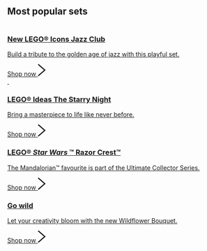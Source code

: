 <div id="most-popular-sets-div" class="mostPopularSets">
      <section class="kgfysw">
        <div tabindex="-1">
          <div data-test="card-content" class="beshWS">
            <div data-test="card-inner-content" class="frhIqH">
              <h2
                data-test="card-inner-content-title"
                color="black"
                class="bwSfnv kewJRF"
              >
                <span class="epIXnJ"> Most popular sets </span>
              </h2>
            </div>
            <div data-test="card-outer-content" class="fIYdjb">
              <div data-test="card-outer-content-text" class="ljsobH">
                <a class="ecHNys jUSvOH" href="#">
                  <div class="hdAMjx">
                    <div class="xLDzr">
                      <picture
                        class="iapBka dxkkcS"
                        data-test="product-leaf-image"
                      >
                        <source
                          type="image/webp"
                          srcset="
                            https://www.lego.com/cdn/cs/set/assets/blt3751fec537b9d768/10312-Exclusive-202301-SL-Block-Standard.jpg?fit=crop&amp;format=webply&amp;quality=80&amp;width=635&amp;height=440&amp;dpr=1,
                            https://www.lego.com/cdn/cs/set/assets/blt3751fec537b9d768/10312-Exclusive-202301-SL-Block-Standard.jpg?fit=crop&amp;format=webply&amp;quality=80&amp;width=635&amp;height=440&amp;dpr=1.5 1.5x
                          "
                        />
                        <source
                          type="image/jpeg"
                          srcset="
                            https://www.lego.com/cdn/cs/set/assets/blt3751fec537b9d768/10312-Exclusive-202301-SL-Block-Standard.jpg?fit=crop&amp;format=jpg&amp;quality=80&amp;width=635&amp;height=440&amp;dpr=1,
                            https://www.lego.com/cdn/cs/set/assets/blt3751fec537b9d768/10312-Exclusive-202301-SL-Block-Standard.jpg?fit=crop&amp;format=jpg&amp;quality=80&amp;width=635&amp;height=440&amp;dpr=1.5 1.5x
                          "
                        />
                        <img
                          src="https://www.lego.com/cdn/cs/set/assets/blt3751fec537b9d768/10312-Exclusive-202301-SL-Block-Standard.jpg?fit=crop&amp;format=jpg&amp;quality=80&amp;width=635&amp;height=440&amp;dpr=1"
                          alt=""
                          class="dRCknD"
                        />
                      </picture>
                    </div>
                    <div
                      class="ftjKVT hQqGCI"
                      data-test="card-content-logo-holder"
                    >
                      <img
                        srcset="
                          https://www.lego.com/cdn/cs/set/assets/bltdb8d448dcc06cf2b/icons-logo-neg-600w.png?format=png&amp;height=60&amp;dpr=1,
                          https://www.lego.com/cdn/cs/set/assets/bltdb8d448dcc06cf2b/icons-logo-neg-600w.png?format=png&amp;height=60&amp;dpr=1.5 1.5x,
                          https://www.lego.com/cdn/cs/set/assets/bltdb8d448dcc06cf2b/icons-logo-neg-600w.png?format=png&amp;height=60&amp;dpr=2   2x
                        "
                        src="https://www.lego.com/cdn/cs/set/assets/bltdb8d448dcc06cf2b/icons-logo-neg-600w.png?format=png&amp;height=60&amp;dpr=1"
                        alt=""
                        class="ckQZCr kkjYGZ"
                        data-test="card-content-primary-logo"
                      />
                    </div>
                  </div>
                  <div color="black" data-test="text-wrapper" class="ija-DlF">
                    <h3
                      color="black"
                      class="bwSfnv CardContentstyles__Title-sc-18sd0hf-10 edTvzm"
                    >
                      <span class="Markup__StyledMarkup-nc8x20-0 epIXnJ">
                        New LEGO® Icons Jazz Club
                      </span>
                    </h3>
                    <p
                      color="black"
                      class="bwSfnv CardContentstyles__BodyText-sc-18sd0hf-11 fYGwjn"
                    >
                      <span class="epIXnJ">
                        Build a tribute to the golden age of jazz with this
                        playful set.
                      </span>
                    </p>
                    <div
                      aria-hidden="true"
                      class="CardContentstyles__Cta-sc-18sd0hf-12 gxXSnJ"
                    >
                      <span
                        color="black"
                        class="iSNFVS CardContentstyles__CtaText-sc-18sd0hf-16 bQTkiy"
                      >
                        <span class="epIXnJ"> Shop now </span>
                      </span>
                      <svg
                        width="18"
                        height="28"
                        viewBox="0 0 18 28"
                        aria-hidden="true"
                        xmlns="http://www.w3.org/2000/svg"
                        class="Icon__StyledSVG-lm07h6-0 gxbFIO Chevronstyles__ChevronIcon-sc-1qql32m-0 cEWHhy CardContentstyles__StyledChevron-sc-18sd0hf-13 esQNuC"
                        data-di-res-id="6059deea-30faf678"
                        data-di-rand="1677245236820"
                      >
                        <path
                          d="M1.825 28L18 14 1.825 0 0 1.715 14.196 14 0 26.285z"
                          fill="currentColor"
                        ></path>
                      </svg>
                    </div>
                  </div>
                </a>
              </div>
              <div data-test="card-outer-content-text" class="ljsobH">
                <a target="" class="ecHNys jUSvOH" href="#">
                  <div class="hdAMjx">
                    <div class="xLDzr">
                      <picture
                        class="iapBka dxkkcS"
                        data-test="product-leaf-image"
                      >
                        <source
                          type="image/webp"
                          srcset="
                            https://www.lego.com/cdn/cs/set/assets/blt3d4818077a39a6fb/21333-Starry-Night-Exclusive-202205-Homepage-SL-Block-Standard.jpg?fit=crop&amp;format=webply&amp;quality=80&amp;width=635&amp;height=440&amp;dpr=1,
                            https://www.lego.com/cdn/cs/set/assets/blt3d4818077a39a6fb/21333-Starry-Night-Exclusive-202205-Homepage-SL-Block-Standard.jpg?fit=crop&amp;format=webply&amp;quality=80&amp;width=635&amp;height=440&amp;dpr=1.5 1.5x
                          "
                        />
                        <source
                          type="image/jpeg"
                          srcset="
                            https://www.lego.com/cdn/cs/set/assets/blt3d4818077a39a6fb/21333-Starry-Night-Exclusive-202205-Homepage-SL-Block-Standard.jpg?fit=crop&amp;format=jpg&amp;quality=80&amp;width=635&amp;height=440&amp;dpr=1,
                            https://www.lego.com/cdn/cs/set/assets/blt3d4818077a39a6fb/21333-Starry-Night-Exclusive-202205-Homepage-SL-Block-Standard.jpg?fit=crop&amp;format=jpg&amp;quality=80&amp;width=635&amp;height=440&amp;dpr=1.5 1.5x
                          "
                        />
                        <img
                          src="https://www.lego.com/cdn/cs/set/assets/blt3d4818077a39a6fb/21333-Starry-Night-Exclusive-202205-Homepage-SL-Block-Standard.jpg?fit=crop&amp;format=jpg&amp;quality=80&amp;width=635&amp;height=440&amp;dpr=1"
                          alt=""
                          class="Imagestyles__Img-sc-1qqdbhr-0 dRCknD"
                        />
                      </picture>
                    </div>
                    <div
                      class="ftjKVT kwglge"
                      data-test="card-content-logo-holder"
                    >
                      <img
                        srcset="
                          https://www.lego.com/cdn/cs/set/assets/blt9da665db81435d99/starryNight-logo-600w.png?format=png&amp;height=60&amp;dpr=1,
                          https://www.lego.com/cdn/cs/set/assets/blt9da665db81435d99/starryNight-logo-600w.png?format=png&amp;height=60&amp;dpr=1.5 1.5x,
                          https://www.lego.com/cdn/cs/set/assets/blt9da665db81435d99/starryNight-logo-600w.png?format=png&amp;height=60&amp;dpr=2   2x
                        "
                        src="https://www.lego.com/cdn/cs/set/assets/blt9da665db81435d99/starryNight-logo-600w.png?format=png&amp;height=60&amp;dpr=1"
                        alt=""
                        class="Imagestyles__Img-sc-1qqdbhr-0 ckQZCr CardContentstyles__StyledLogo-sc-18sd0hf-7 kkjYGZ"
                        data-test="card-content-primary-logo"
                      />
                      <img
                        srcset="
                          https://www.lego.com/cdn/cs/set/assets/blt872d704302ba55d0/MOMA-logo-neg-600w.png?format=png&amp;height=60&amp;dpr=1,
                          https://www.lego.com/cdn/cs/set/assets/blt872d704302ba55d0/MOMA-logo-neg-600w.png?format=png&amp;height=60&amp;dpr=1.5 1.5x,
                          https://www.lego.com/cdn/cs/set/assets/blt872d704302ba55d0/MOMA-logo-neg-600w.png?format=png&amp;height=60&amp;dpr=2   2x
                        "
                        src="https://www.lego.com/cdn/cs/set/assets/blt872d704302ba55d0/MOMA-logo-neg-600w.png?format=png&amp;height=60&amp;dpr=1"
                        alt=""
                        class="ckQZCr kkjYGZ"
                        data-test="card-content-secondary-logo"
                      />
                    </div>
                  </div>
                  <div color="black" data-test="text-wrapper" class="ija-DlF">
                    <h3
                      color="black"
                      class="Text__BaseText-sc-13i1y3k-0 bwSfnv CardContentstyles__Title-sc-18sd0hf-10 edTvzm"
                    >
                      <span class="Markup__StyledMarkup-nc8x20-0 epIXnJ">
                        LEGO® Ideas The Starry Night
                      </span>
                    </h3>
                    <p
                      color="black"
                      class="Text__BaseText-sc-13i1y3k-0 bwSfnv CardContentstyles__BodyText-sc-18sd0hf-11 fYGwjn"
                    >
                      <span class="Markup__StyledMarkup-nc8x20-0 epIXnJ">
                        Bring a masterpiece to life like never before.
                      </span>
                    </p>
                    <div
                      aria-hidden="true"
                      class="CardContentstyles__Cta-sc-18sd0hf-12 gxXSnJ"
                    >
                      <span
                        color="black"
                        class="Text__BaseText-sc-13i1y3k-0 iSNFVS CardContentstyles__CtaText-sc-18sd0hf-16 bQTkiy"
                      >
                        <span class="Markup__StyledMarkup-nc8x20-0 epIXnJ">
                          Shop now
                        </span>
                      </span>
                      <svg
                        width="18"
                        height="28"
                        viewBox="0 0 18 28"
                        aria-hidden="true"
                        xmlns="http://www.w3.org/2000/svg"
                        class="Icon__StyledSVG-lm07h6-0 gxbFIO Chevronstyles__ChevronIcon-sc-1qql32m-0 cEWHhy CardContentstyles__StyledChevron-sc-18sd0hf-13 esQNuC"
                        data-di-res-id="6059deea-c4bfc6bd"
                        data-di-rand="1677245236820"
                      >
                        <path
                          d="M1.825 28L18 14 1.825 0 0 1.715 14.196 14 0 26.285z"
                          fill="currentColor"
                        ></path>
                      </svg>
                    </div>
                  </div>
                </a>
              </div>
              <div data-test="card-outer-content-text" class="ljsobH">
                <a
                  target=""
                  class="ecHNys jUSvOH"
                  href="/en-gb/themes/star-wars?icmp=HP-SHCC-Standard-SW_CC_Block_75331_Razor_Crest_UCS_Still_Life_HP-EX-SW-ING09HLIGS"
                  data-di-id="di-id-d6d6aab4-fabd56eb"
                >
                  <div class="hdAMjx">
                    <div class="xLDzr">
                      <picture
                        class="iapBka dxkkcS"
                        data-test="product-leaf-image"
                      >
                        <source
                          type="image/webp"
                          srcset="
                            https://www.lego.com/cdn/cs/set/assets/blt73c4e40e07c1fc0d/75331-Exclusive-202210-SL-Block-Standard.jpg?fit=crop&amp;format=webply&amp;quality=80&amp;width=635&amp;height=440&amp;dpr=1,
                            https://www.lego.com/cdn/cs/set/assets/blt73c4e40e07c1fc0d/75331-Exclusive-202210-SL-Block-Standard.jpg?fit=crop&amp;format=webply&amp;quality=80&amp;width=635&amp;height=440&amp;dpr=1.5 1.5x
                          "
                        />
                        <source
                          type="image/jpeg"
                          srcset="
                            https://www.lego.com/cdn/cs/set/assets/blt73c4e40e07c1fc0d/75331-Exclusive-202210-SL-Block-Standard.jpg?fit=crop&amp;format=jpg&amp;quality=80&amp;width=635&amp;height=440&amp;dpr=1,
                            https://www.lego.com/cdn/cs/set/assets/blt73c4e40e07c1fc0d/75331-Exclusive-202210-SL-Block-Standard.jpg?fit=crop&amp;format=jpg&amp;quality=80&amp;width=635&amp;height=440&amp;dpr=1.5 1.5x
                          "
                        />
                        <img
                          src="https://www.lego.com/cdn/cs/set/assets/blt73c4e40e07c1fc0d/75331-Exclusive-202210-SL-Block-Standard.jpg?fit=crop&amp;format=jpg&amp;quality=80&amp;width=635&amp;height=440&amp;dpr=1"
                          alt=""
                          class="dRCknD"
                        />
                      </picture>
                    </div>
                    <div
                      class="ftjKVT kwglge"
                      data-test="card-content-logo-holder"
                    >
                      <img
                        srcset="
                          https://www.lego.com/cdn/cs/set/assets/bltc55693f0b8cc3375/starWars_logo_pos_300w.png?format=png&amp;height=60&amp;dpr=1,
                          https://www.lego.com/cdn/cs/set/assets/bltc55693f0b8cc3375/starWars_logo_pos_300w.png?format=png&amp;height=60&amp;dpr=1.5 1.5x,
                          https://www.lego.com/cdn/cs/set/assets/bltc55693f0b8cc3375/starWars_logo_pos_300w.png?format=png&amp;height=60&amp;dpr=2   2x
                        "
                        src="https://www.lego.com/cdn/cs/set/assets/bltc55693f0b8cc3375/starWars_logo_pos_300w.png?format=png&amp;height=60&amp;dpr=1"
                        alt=""
                        class="ckQZCr kkjYGZ"
                        data-test="card-content-primary-logo"
                      />
                    </div>
                  </div>
                  <div color="black" data-test="text-wrapper" class="ija-DlF">
                    <h3
                      color="black"
                      class="bwSfnv CardContentstyles__Title-sc-18sd0hf-10 edTvzm"
                    >
                      <span class="epIXnJ">
                        LEGO®
                        <i> Star&nbsp;Wars </i>
                        ™ Razor Crest™
                      </span>
                    </h3>
                    <p
                      color="black"
                      class="bwSfnv CardContentstyles__BodyText-sc-18sd0hf-11 fYGwjn"
                    >
                      <span class="epIXnJ">
                        The Mandalorian™ favourite is part of the Ultimate
                        Collector Series.
                      </span>
                    </p>
                    <div
                      aria-hidden="true"
                      class="CardContentstyles__Cta-sc-18sd0hf-12 gxXSnJ"
                    >
                      <span
                        color="black"
                        class="iSNFVS CardContentstyles__CtaText-sc-18sd0hf-16 bQTkiy"
                      >
                        <span class="epIXnJ"> Shop now </span>
                      </span>
                      <svg
                        width="18"
                        height="28"
                        viewBox="0 0 18 28"
                        aria-hidden="true"
                        xmlns="http://www.w3.org/2000/svg"
                        class="Icon__StyledSVG-lm07h6-0 gxbFIO Chevronstyles__ChevronIcon-sc-1qql32m-0 cEWHhy CardContentstyles__StyledChevron-sc-18sd0hf-13 esQNuC"
                        data-di-res-id="6059deea-2b28989a"
                        data-di-rand="1677245236820"
                      >
                        <path
                          d="M1.825 28L18 14 1.825 0 0 1.715 14.196 14 0 26.285z"
                          fill="currentColor"
                        ></path>
                      </svg>
                    </div>
                  </div>
                </a>
              </div>
              <div
                data-test="card-outer-content-text"
                class="CardContentstyles__Container-sc-18sd0hf-14 ljsobH"
              >
                <a
                  target=""
                  class="LinksNextstyles__Anchor-sc-1sxojvh-0 ecHNys CardContentstyles__StyledLink-sc-18sd0hf-15 jUSvOH"
                  href="/en-gb/themes/adults-welcome/botanical-collection/artificial-flowers?icmp=HP-SHCC-Standard-IC_CC_Block_10313_Still_Life_HP-TH-IC-BG1AG8VLHN"
                  data-di-id="di-id-e281e5cf-4135dab7"
                >
                  <div class="hdAMjx">
                    <div class="xLDzr">
                      <picture
                        class="iapBka dxkkcS"
                        data-test="product-leaf-image"
                      >
                        <source
                          type="image/webp"
                          srcset="
                            https://www.lego.com/cdn/cs/set/assets/blt01ee9b625a3ff4cc/10313-T1-202302-SL-Block-Standard.jpg?fit=crop&amp;format=webply&amp;quality=80&amp;width=635&amp;height=440&amp;dpr=1,
                            https://www.lego.com/cdn/cs/set/assets/blt01ee9b625a3ff4cc/10313-T1-202302-SL-Block-Standard.jpg?fit=crop&amp;format=webply&amp;quality=80&amp;width=635&amp;height=440&amp;dpr=1.5 1.5x
                          "
                        />
                        <source
                          type="image/jpeg"
                          srcset="
                            https://www.lego.com/cdn/cs/set/assets/blt01ee9b625a3ff4cc/10313-T1-202302-SL-Block-Standard.jpg?fit=crop&amp;format=jpg&amp;quality=80&amp;width=635&amp;height=440&amp;dpr=1,
                            https://www.lego.com/cdn/cs/set/assets/blt01ee9b625a3ff4cc/10313-T1-202302-SL-Block-Standard.jpg?fit=crop&amp;format=jpg&amp;quality=80&amp;width=635&amp;height=440&amp;dpr=1.5 1.5x
                          "
                        />
                        <img
                          src="https://www.lego.com/cdn/cs/set/assets/blt01ee9b625a3ff4cc/10313-T1-202302-SL-Block-Standard.jpg?fit=crop&amp;format=jpg&amp;quality=80&amp;width=635&amp;height=440&amp;dpr=1"
                          alt=""
                          class="dRCknD"
                        />
                      </picture>
                    </div>
                    <div
                      class="ftjKVT kwglge"
                      data-test="card-content-logo-holder"
                    >
                      <img
                        srcset="
                          https://www.lego.com/cdn/cs/set/assets/blt7c9332ed5ec6017d/icons-logo-pos-600w.png?format=png&amp;height=60&amp;dpr=1,
                          https://www.lego.com/cdn/cs/set/assets/blt7c9332ed5ec6017d/icons-logo-pos-600w.png?format=png&amp;height=60&amp;dpr=1.5 1.5x,
                          https://www.lego.com/cdn/cs/set/assets/blt7c9332ed5ec6017d/icons-logo-pos-600w.png?format=png&amp;height=60&amp;dpr=2   2x
                        "
                        src="https://www.lego.com/cdn/cs/set/assets/blt7c9332ed5ec6017d/icons-logo-pos-600w.png?format=png&amp;height=60&amp;dpr=1"
                        alt=""
                        class="ckQZCr kkjYGZ"
                      />
                    </div>
                  </div>
                  <div color="black" data-test="text-wrapper" class="ija-DlF">
                    <h3 color="black" class="bwSfnv edTvzm">
                      <span class="epIXnJ"> Go wild </span>
                    </h3>
                    <p
                      color="black"
                      class="bwSfnv CardContentstyles__BodyText-sc-18sd0hf-11 fYGwjn"
                    >
                      <span class="epIXnJ">
                        Let your creativity bloom with the new Wildflower
                        Bouquet.
                      </span>
                    </p>
                    <div
                      aria-hidden="true"
                      class="CardContentstyles__Cta-sc-18sd0hf-12 gxXSnJ"
                    >
                      <span
                        color="black"
                        class="iSNFVS CardContentstyles__CtaText-sc-18sd0hf-16 bQTkiy"
                      >
                        <span class="epIXnJ"> Shop now </span>
                      </span>
                      <svg
                        width="18"
                        height="28"
                        viewBox="0 0 18 28"
                        aria-hidden="true"
                        xmlns="http://www.w3.org/2000/svg"
                        class="Icon__StyledSVG-lm07h6-0 gxbFIO Chevronstyles__ChevronIcon-sc-1qql32m-0 cEWHhy CardContentstyles__StyledChevron-sc-18sd0hf-13 esQNuC"
                        data-di-res-id="b4648d99-509d7d7"
                        data-di-rand="1677245236820"
                      >
                        <path
                          d="M1.825 28L18 14 1.825 0 0 1.715 14.196 14 0 26.285z"
                          fill="currentColor"
                        ></path>
                      </svg>
                    </div>
                  </div>
                </a>
              </div>
            </div>
          </div>
        </div>
      </section>
    </div>
